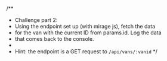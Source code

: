  /**
* Challenge part 2:
* Using the endpoint set up (with mirage js), fetch the data
* for the van with the current ID from params.id. Log the data
* that comes back to the console.
*
* Hint: the endpoint is a GET request to `/api/vans/:vanid`
*/